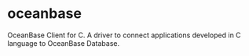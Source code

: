 # oceanbase
OceanBase Client for C. A driver to connect applications developed in C language to OceanBase Database.
